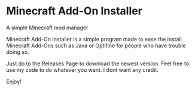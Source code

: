 # Minecraft Add-On Installer
A simple Minecraft mod manager

Minecraft Add-On Installer is a simple program made to ease the install Minecraft
Add-Ons such as Java or Optifine for people who have trouble doing so.

Just do to the Releases Page to download the newest version. 
Feel free to use my code to do whatever you want.
I dont want any credit.

Enjoy!
